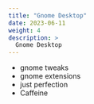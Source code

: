 ```yaml
---
title: "Gnome Desktop"
date: 2023-06-11
weight: 4
description: >
  Gnome Desktop
---
```


* gnome tweaks
* gnome extensions
* just perfection
* Caffeine
